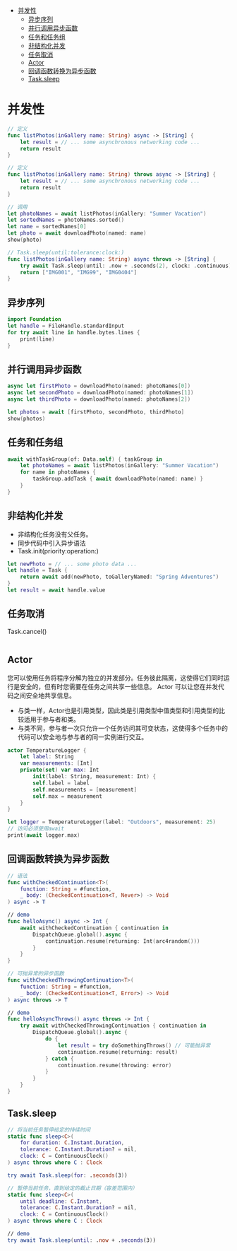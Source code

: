 <!-- @import "[TOC]" {cmd="toc" depthFrom=1 depthTo=6 orderedList=false} -->

<!-- code_chunk_output -->

- [并发性](#并发性)
  - [异步序列](#异步序列)
  - [并行调用异步函数](#并行调用异步函数)
  - [任务和任务组](#任务和任务组)
  - [非结构化并发](#非结构化并发)
  - [任务取消](#任务取消)
  - [Actor](#actor)
  - [回调函数转换为异步函数](#回调函数转换为异步函数)
  - [Task.sleep](#tasksleep)

<!-- /code_chunk_output -->

# 并发性

```swift
// 定义
func listPhotos(inGallery name: String) async -> [String] {
    let result = // ... some asynchronous networking code ...
    return result
}

// 定义
func listPhotos(inGallery name: String) throws async -> [String] {
    let result = // ... some asynchronous networking code ...
    return result
}

// 调用
let photoNames = await listPhotos(inGallery: "Summer Vacation")
let sortedNames = photoNames.sorted()
let name = sortedNames[0]
let photo = await downloadPhoto(named: name)
show(photo)
```

```swift
// Task.sleep(until:tolerance:clock:)
func listPhotos(inGallery name: String) async throws -> [String] {
    try await Task.sleep(until: .now + .seconds(2), clock: .continuous)
    return ["IMG001", "IMG99", "IMG0404"]
}
```

## 异步序列

```swift
import Foundation
let handle = FileHandle.standardInput
for try await line in handle.bytes.lines {
    print(line)
}
```

## 并行调用异步函数

```swift
async let firstPhoto = downloadPhoto(named: photoNames[0])
async let secondPhoto = downloadPhoto(named: photoNames[1])
async let thirdPhoto = downloadPhoto(named: photoNames[2])

let photos = await [firstPhoto, secondPhoto, thirdPhoto]
show(photos)
```

## 任务和任务组

```swift
await withTaskGroup(of: Data.self) { taskGroup in
    let photoNames = await listPhotos(inGallery: "Summer Vacation")
    for name in photoNames {
        taskGroup.addTask { await downloadPhoto(named: name) }
    }
}
```

## 非结构化并发

- 非结构化任务没有父任务。
- 同步代码中引入异步语法
- Task.init(priority:operation:)

```swift
let newPhoto = // ... some photo data ...
let handle = Task {
    return await add(newPhoto, toGalleryNamed: "Spring Adventures")
}
let result = await handle.value
```

## 任务取消

Task.cancel()

```swift


```

## Actor

您可以使用任务将程序分解为独立的并发部分。任务彼此隔离，这使得它们同时运行是安全的，但有时您需要在任务之间共享一些信息。 Actor 可以让您在并发代码之间安全地共享信息。

- 与类一样，Actor也是引用类型，因此类是引用类型中值类型和引用类型的比较适用于参与者和类。
- 与类不同，参与者一次只允许一个任务访问其可变状态，这使得多个任务中的代码可以安全地与参与者的同一实例进行交互。

```swift
actor TemperatureLogger {
    let label: String
    var measurements: [Int]
    private(set) var max: Int
        init(label: String, measurement: Int) {
        self.label = label
        self.measurements = [measurement]
        self.max = measurement
    }
}

let logger = TemperatureLogger(label: "Outdoors", measurement: 25)
// 访问必须使用await
print(await logger.max)
```

## 回调函数转换为异步函数

```swift
// 语法
func withCheckedContinuation<T>(
    function: String = #function,
    _ body: (CheckedContinuation<T, Never>) -> Void
) async -> T

// demo
func helloAsync() async -> Int {
    await withCheckedContinuation { continuation in
        DispatchQueue.global().async {
            continuation.resume(returning: Int(arc4random()))
        }
    }
}


```

```swift
// 可抛异常的异步函数
func withCheckedThrowingContinuation<T>(
    function: String = #function,
    _ body: (CheckedContinuation<T, Error>) -> Void
) async throws -> T

// demo
func helloAsyncThrows() async throws -> Int {
    try await withCheckedThrowingContinuation { continuation in
        DispatchQueue.global().async {
            do {
                let result = try doSomethingThrows() // 可能抛异常
                continuation.resume(returning: result)
            } catch {
                continuation.resume(throwing: error)
            }
        }
    }
}
```

## Task.sleep

```swift
// 将当前任务暂停给定的持续时间
static func sleep<C>(
    for duration: C.Instant.Duration,
    tolerance: C.Instant.Duration? = nil,
    clock: C = ContinuousClock()
) async throws where C : Clock

try await Task.sleep(for: .seconds(3))
```

```swift
// 暂停当前​​任务，直到给定的截止日期（容差范围内）
static func sleep<C>(
    until deadline: C.Instant,
    tolerance: C.Instant.Duration? = nil,
    clock: C = ContinuousClock()
) async throws where C : Clock

// demo
try await Task.sleep(until: .now + .seconds(3))
```
